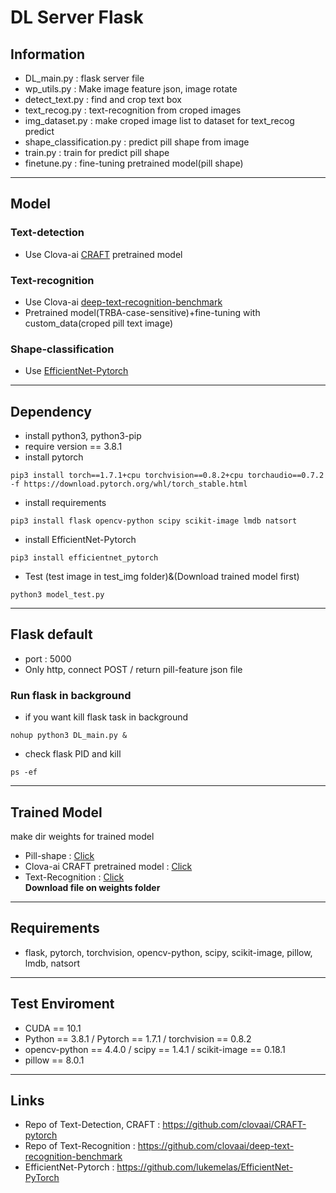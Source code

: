 # DL Server Flask
## Information
- DL_main.py : flask server file
- wp_utils.py : Make image feature json, image rotate
- detect_text.py : find and crop text box
- text_recog.py : text-recognition from croped images
- img_dataset.py : make croped image list to dataset for text_recog predict
- shape_classification.py : predict pill shape from image
- <span>train.py</span> : train for predict pill shape
- <span>finetune.py</span> : fine-tuning pretrained model(pill shape)
---
## Model
### Text-detection
- Use Clova-ai [CRAFT](https://github.com/clovaai/CRAFT-pytorch) pretrained model
### Text-recognition
- Use Clova-ai [deep-text-recognition-benchmark](https://github.com/clovaai/deep-text-recognition-benchmark)
- Pretrained model(TRBA-case-sensitive)+fine-tuning with custom_data(croped pill text image)
### Shape-classification
- Use [EfficientNet-Pytorch](https://github.com/lukemelas/EfficientNet-PyTorch)
---
## Dependency
- install python3, python3-pip
- require version == 3.8.1
- install pytorch
```
pip3 install torch==1.7.1+cpu torchvision==0.8.2+cpu torchaudio==0.7.2 -f https://download.pytorch.org/whl/torch_stable.html
```
- install requirements
```
pip3 install flask opencv-python scipy scikit-image lmdb natsort
```
- install EfficientNet-Pytorch
```
pip3 install efficientnet_pytorch
```
- Test (test image in test_img folder)&(Download trained model first)
```
python3 model_test.py
```
---
## Flask default
- port : 5000
- Only http, connect POST / return pill-feature json file
### Run flask in background
- if you want kill flask task in background
```
nohup python3 DL_main.py &
```
- check flask PID and kill
```
ps -ef
```
---
## Trained Model
make dir weights for trained model
- Pill-shape : [Click](https://drive.google.com/file/d/1pBHtpsecIVQptD3HoWt61gwBIgO2uHCR/view?usp=sharing)
- Clova-ai CRAFT pretrained model : [Click](https://drive.google.com/open?id=1Jk4eGD7crsqCCg9C9VjCLkMN3ze8kutZ)
- Text-Recognition : [Click](https://drive.google.com/file/d/1yLixadZ_3Ls4x_TR0-8MG6-iQSEn5ZSG/view?usp=sharing)
<br>**Download file on weights folder**
---
## Requirements
- flask, pytorch, torchvision, opencv-python, scipy, scikit-image, pillow, lmdb, natsort
---
## Test Enviroment
- CUDA == 10.1
- Python == 3.8.1 / Pytorch == 1.7.1 / torchvision == 0.8.2
- opencv-python == 4.4.0 / scipy == 1.4.1 / scikit-image == 0.18.1
- pillow == 8.0.1
---
## Links
- Repo of Text-Detection, CRAFT : https://github.com/clovaai/CRAFT-pytorch
- Repo of Text-Recognition : https://github.com/clovaai/deep-text-recognition-benchmark
- EfficientNet-Pytorch : https://github.com/lukemelas/EfficientNet-PyTorch